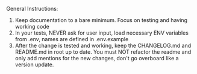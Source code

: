 General Instructions:
1. Keep documentation to a bare minimum. Focus on testing and having working code
2. In your tests, NEVER ask for user input, load necessary ENV variables from .env, names are defined in .env.example
3. After the change is tested and working, keep the CHANGELOG.md and README.md in root up to date. You must NOT refactor the readme and only add mentions for the new changes, don't go overboard like a version update.
